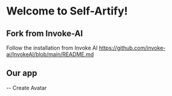 # Welcome to Self-Artify!

## Fork from Invoke-AI

Follow the installation from Invoke AI https://github.com/invoke-ai/InvokeAI/blob/main/README.md

## Our app 
-- Create Avatar
